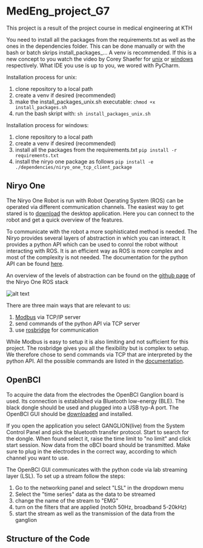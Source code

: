 # MedEng_project_G7
This project is a result of the project course in medical engineering at KTH

You need to install all the packages from the requirements.txt as well as the ones in the dependencies folder. This can be done manually or with the bash or batch skrips install_packages_... A venv is recommended. If this is a new concept to you watch the video by Corey Shaefer for [unix][1] or [windows][2] respectively. What IDE you use is up to you, we wored with PyCharm.

Installation process for unix:
1) clone repository to a local path
2) create a venv if desired (recommended)
3) make the install_packages_unix.sh executable: `chmod +x install_packages.sh`
4) run the bash skript with: `sh install_packages_unix.sh`

Installation process for windows:
1) clone repository to a local path
2) create a venv if desired (recommended)
3) install all the packages from the requirements.txt `pip install -r requirements.txt`
4) install the niryo one package as follows `pip install -e ./dependencies/niryo_one_tcp_client_package`

## Niryo One
The Niryo One Robot is run with Robot Operating System (ROS) can be operated via different communication channels. The easiest way to get stared is to [download][3] the desktop application. Here you can connect to the robot and get a quick overview of the features.

To communicate with the robot a more sophisticated method is needed. The Niryo provides several layers of abstraction in which you can interact. It provides a python API which can be used to conrol the robot without interacting with ROS. It is an efficient way as ROS is more complex and most of the complexity is not needed. The documentation for the python API can be found [here][4].

An overview of the levels of abstraction can be found on the [github page][5] of the Niryo One ROS stack

![alt text](https://camo.githubusercontent.com/755f38dd9cdfd93c6269ca5ba19bff6b5580a4287d55c84f571844d8eeae9572/68747470733a2f2f6e6972796f2e636f6d2f77702d636f6e74656e742f75706c6f6164732f323031372f31322f6e6972796f5f6f6e655f726f732e706e67)

There are three main ways that are relevant to us:
1) [Modbus][6] via TCP/IP server
2) send commands of the python API via TCP server
3) use [rosbridge][7] for communication

While Modbus is easy to setup it is also limiting and not sufficient for this project. The rosbridge gives you all the flexibility but is complex to setup. We therefore chose to send commands via TCP that are interpreted by the python API. All the possible commands are listed in the [documentation][4].

## OpenBCI
To acquire the data from the electrodes the OpenBCI Ganglion board is used. Its connection is established via Bluetooth low-energy (BLE). The black dongle should be used and plugged into a USB typ-A port.
The OpenBCI GUI should be [downloaded][8] and installed.

If you open the application you select GANGLION(live) from the System Control Panel and pick the bluetooth transfer protocol. Start to search for the dongle. When found select it, raise the time limit to "no limit" and click start session. Now data from the oBCI board should be transmitted. Make sure to plug in the electrodes in the correct way, according to which channel you want to use.

The OpenBCI GUI communicates with the python code via lab streaming layer (LSL). To set up a stream follow the steps:
1) Go to the networking panel and select "LSL" in the dropdown menu
2) Select the "time series" data as the data to be streamed
3) change the name of the stream to "EMG"
4) turn on the filters that are applied (notch 50Hz, broadband 5-20kHz)
5) start the stream as well as the transmission of the data from the ganglion

## Structure of the Code




[1]:	https://youtu.be/Kg1Yvry_Ydk
[2]:	https://youtu.be/APOPm01BVrk
[3]:	https://niryo.com/download/
[4]:	https://github.com/NiryoRobotics/niryo_one_ros/tree/master/niryo_one_python_api
[5]:	https://github.com/NiryoRobotics/niryo_one_ros
[6]:    https://github.com/NiryoRobotics/niryo_one_ros/tree/master/niryo_one_modbus
[7]:    http://wiki.ros.org/rosbridge_suite
[8]:    https://openbci.com/downloads
